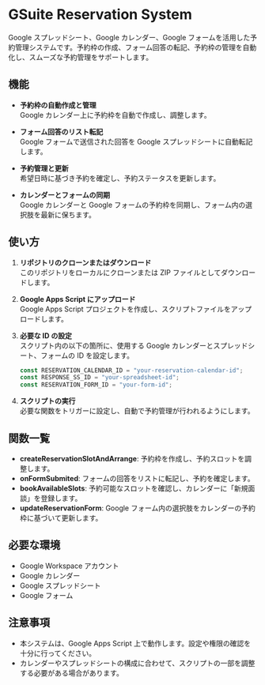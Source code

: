 # GSuite Reservation System

Google スプレッドシート、Google カレンダー、Google フォームを活用した予約管理システムです。予約枠の作成、フォーム回答の転記、予約枠の管理を自動化し、スムーズな予約管理をサポートします。

## 機能

- **予約枠の自動作成と管理**  
  Google カレンダー上に予約枠を自動で作成し、調整します。
  
- **フォーム回答のリスト転記**  
  Google フォームで送信された回答を Google スプレッドシートに自動転記します。
  
- **予約管理と更新**  
  希望日時に基づき予約を確定し、予約ステータスを更新します。
  
- **カレンダーとフォームの同期**  
  Google カレンダーと Google フォームの予約枠を同期し、フォーム内の選択肢を最新に保ちます。

## 使い方

1. **リポジトリのクローンまたはダウンロード**  
   このリポジトリをローカルにクローンまたは ZIP ファイルとしてダウンロードします。

2. **Google Apps Script にアップロード**  
   Google Apps Script プロジェクトを作成し、スクリプトファイルをアップロードします。

3. **必要な ID の設定**  
   スクリプト内の以下の箇所に、使用する Google カレンダーとスプレッドシート、フォームの ID を設定します。
   ```javascript
   const RESERVATION_CALENDAR_ID = "your-reservation-calendar-id";
   const RESPONSE_SS_ID = "your-spreadsheet-id";
   const RESERVATION_FORM_ID = "your-form-id";
   ```

4. **スクリプトの実行**  
   必要な関数をトリガーに設定し、自動で予約管理が行われるようにします。

## 関数一覧

- **createReservationSlotAndArrange**: 予約枠を作成し、予約スロットを調整します。
- **onFormSubmited**: フォームの回答をリストに転記し、予約を確定します。
- **bookAvailableSlots**: 予約可能なスロットを確認し、カレンダーに「新規面談」を登録します。
- **updateReservationForm**: Google フォーム内の選択肢をカレンダーの予約枠に基づいて更新します。

## 必要な環境

- Google Workspace アカウント
- Google カレンダー
- Google スプレッドシート
- Google フォーム

## 注意事項

- 本システムは、Google Apps Script 上で動作します。設定や権限の確認を十分に行ってください。
- カレンダーやスプレッドシートの構成に合わせて、スクリプトの一部を調整する必要がある場合があります。

